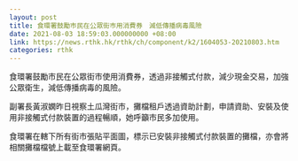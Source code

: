 ```yaml
---
layout: post
title: 食環署鼓勵巿民在公眾街巿用消費券　減低傳播病毒風險
date: 2021-08-03 18:59:03.000000000 +08:00
link: https://news.rthk.hk/rthk/ch/component/k2/1604053-20210803.htm
categories: rthk
---
```


食環署鼓勵巿民在公眾街巿使用消費券，透過非接觸式付款，減少現金交易，加強公眾衛生，減低傳播病毒的風險。

副署長黃淑嫻昨日視察土瓜灣街巿，攤檔租戶透過資助計劃，申請資助、安裝及使用非接觸式付款裝置的過程暢順，她呼籲市民多加使用。

食環署在轄下所有街市張貼平面圖，標示已安裝非接觸式付款裝置的攤檔，亦會將相關攤檔檔號上載至食環署網頁。
